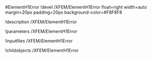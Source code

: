 <!-- MOOSE Object Documentation Stub: Remove this when content is added. -->
#ElementH1Error
!devel /XFEM/ElementH1Error float=right width=auto margin=20px padding=20px background-color=#F8F8F8

!description /XFEM/ElementH1Error

!parameters /XFEM/ElementH1Error

!inputfiles /XFEM/ElementH1Error

!childobjects /XFEM/ElementH1Error
